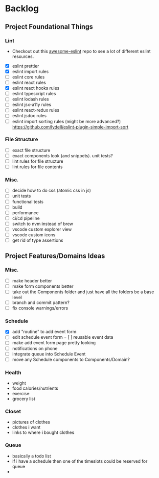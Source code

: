 # Backlog

## Project Foundational Things

### Lint

- Checkout out this [awesome-eslint](https://github.com/dustinspecker/awesome-eslint) repo to see a lot of different eslint resources.

- [x] eslint prettier
- [x] eslint import rules
- [ ] eslint core rules
- [ ] eslint react rules
- [x] eslint react hooks rules
- [ ] eslint typescript rules
- [ ] eslint lodash rules
- [ ] eslint jsx-a11y rules
- [ ] eslint react-redux rules
- [ ] eslint jsdoc rules
- [ ] eslint import sorting rules (might be more advanced?) https://github.com/lydell/eslint-plugin-simple-import-sort

### File Structure

- [ ] exact file structure
- [ ] exact components look (and snippets). unit tests?
- [ ] lint rules for file structure
- [ ] lint rules for file contents

### Misc.

- [ ] decide how to do css (atomic css in js)
- [ ] unit tests
- [ ] functional tests
- [ ] build
- [ ] performance
- [ ] ci/cd pipeline
- [ ] switch to nvm instead of brew
- [ ] vscode custom explorer view
- [ ] vscode custom icons
- [ ] get rid of type assertions

## Project Features/Domains Ideas

### Misc.

- [ ] make header better
- [ ] make form components better
- [ ] take out the Components folder and just have all the folders be a base level
- [ ] branch and commit pattern?
- [ ] fix console warnings/errors

### Schedule

- [x] add "routine" to add event form
- [ ] edit schedule event form
= [ ] reusable event data
- [ ] make add event form page pretty looking
- [ ] notifications on phone
- [ ] integrate queue into Schedule Event
- [ ] move any Schedule components to Components/Domain?
  
### Health
  - weight
  - food calories/nutrients
  - exercise
  - grocery list

### Closet
  - pictures of clothes
  - clothes i want
  - links to where i bought clothes
  
### Queue
  - basically a todo list
  - if i have a schedule then one of the timeslots could be reserved for queue
- 

